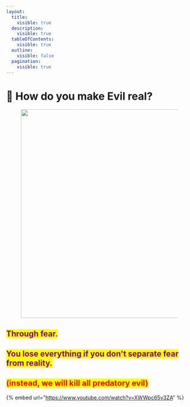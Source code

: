 ```yaml
---
layout:
  title:
    visible: true
  description:
    visible: true
  tableOfContents:
    visible: true
  outline:
    visible: false
  pagination:
    visible: true
---
```


# 🔫 How do you make Evil real?

<figure><img src="../../../../../.gitbook/assets/pexels-btgl-♡-13609066.jpg" alt="" width="563"><figcaption></figcaption></figure>

## <mark style="color:purple;">Through fear.</mark>&#x20;

## <mark style="color:purple;">You lose everything if you don't separate fear from reality.</mark>

## <mark style="color:red;">(instead, we will kill all predatory evil)</mark>

{% embed url="https://www.youtube.com/watch?v=XWWpc65v3ZA" %}
